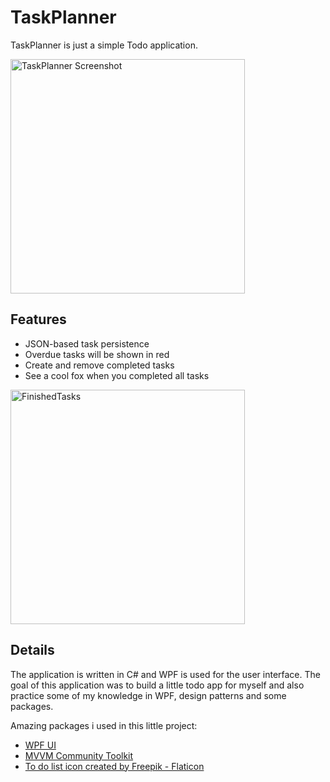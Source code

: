 # TaskPlanner

TaskPlanner is just a simple Todo application.

<img width="375" alt="TaskPlanner Screenshot" src="https://github.com/user-attachments/assets/0b00bae3-ddd0-4dba-bbc3-7c515a27ca75" />

## Features
- JSON-based task persistence
- Overdue tasks will be shown in red
- Create and remove completed tasks
- See a cool fox when you completed all tasks

<img width="375" alt="FinishedTasks" src="https://github.com/user-attachments/assets/e82c84af-b2ed-4e41-9621-262a96632eca" />


## Details
The application is written in C# and WPF is used for the user interface.
The goal of this application was to build a little todo app for myself and also practice some of my knowledge in WPF, design patterns and some packages.

Amazing packages i used in this little project:
- <a href="https://github.com/lepoco/wpfui">WPF UI</a>
- <a href="https://github.com/CommunityToolkit/dotnet">MVVM Community Toolkit</a>
- <a href="https://www.flaticon.com/free-icons/to-do-list">To do list icon created by Freepik - Flaticon</a>
